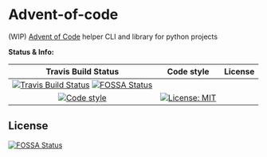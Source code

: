 # Advent-of-code
(WIP) [Advent of Code][advent_of_code_link] helper CLI and library for python projects

**Status & Info:**

| Travis Build Status | Code style | License |
| :---: | :---: | :---: |
| [![Travis Build Status][build_badge]][build_link] [![FOSSA Status](https://app.fossa.io/api/projects/git%2Bgithub.com%2Fiamsauravsharma%2Fadvent-of-code.svg?type=shield)](https://app.fossa.io/projects/git%2Bgithub.com%2Fiamsauravsharma%2Fadvent-of-code?ref=badge_shield)
| [![Code style][black_badge]][black_link] | [![License: MIT][license_badge]][license_link] |

[advent_of_code_link]: https://adventofcode.com

[build_badge]: https://img.shields.io/travis/com/iamsauravsharma/advent-of-code.svg?logo=travis
[build_link]: https://travis-ci.com/iamsauravsharma/advent-of-code

[black_badge]: https://img.shields.io/badge/code%20style-black-000000.svg
[black_link]: https://github.com/ambv/black

[license_badge]: https://img.shields.io/github/license/iamsauravsharma/advent-of-code.svg
[license_link]: LICENSE


## License
[![FOSSA Status](https://app.fossa.io/api/projects/git%2Bgithub.com%2Fiamsauravsharma%2Fadvent-of-code.svg?type=large)](https://app.fossa.io/projects/git%2Bgithub.com%2Fiamsauravsharma%2Fadvent-of-code?ref=badge_large)